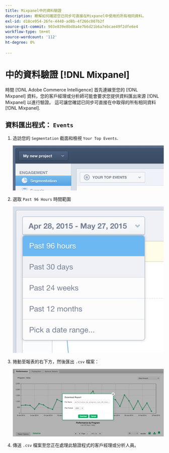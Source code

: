 ```yaml
---
title: Mixpanel中的資料驗證
description: 瞭解如何確認您已同步可直接在Mixpanel中使用的所有相同資料。
exl-id: d18ce954-26fe-4440-ad8b-4f266c007b2f
source-git-commit: 903e839e8bd8a4e7b6d21b6a7ebcae49f2dfe6e4
workflow-type: tm+mt
source-wordcount: '112'
ht-degree: 0%

---
```


# 中的資料驗證 [!DNL Mixpanel]

時間 [!DNL Adobe Commerce Intelligence] 首先連線至您的 [!DNL Mixpanel] 資料，您的客戶經理或分析師可能會要求您提供資料匯出來源 [!DNL Mixpanel] 以進行驗證。 這可讓您確認已同步可直接在中取得的所有相同資料 [!DNL Mixpanel].

## 資料匯出程式： `Events`

1. 造訪您的 `Segmentation` 截面和檢視 `Your Top Events`.

   ![](../../../assets/your-top-events.png)

1. 選取 `Past 96 Hours` 時間範圍

   ![](../../../assets/past-96-hours.png)

1. 捲動至報表的右下方，然後匯出 `.csv` 檔案：

   ![](../../../assets/export-csv-mixpanel.png)

1. 傳送 `.csv` 檔案至您正在處理此驗證程式的客戶經理或分析人員。
